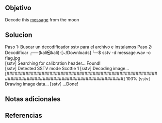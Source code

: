 ## Objetivo
Decode this [message](https://jupiter.challenges.picoctf.org/static/14393e18d98fedbaedbc28896d7ef31a/message.wav) from the moon
## Solucion
Paso 1: Buscar un decodificador sstv para el archivo e instalamos
Paso 2: Decodificar
┌──(kali㉿kali)-[~/Downloads]
└─$ sstv -d message.wav -o flag.jpg           
[sstv] Searching for calibration header... Found!    
[sstv] Detected SSTV mode Scottie 1
[sstv] Decoding image...                                                                [####################################################################################################] 100%
[sstv] Drawing image data...
[sstv] ...Done!
                    

## Notas adicionales

## Referencias